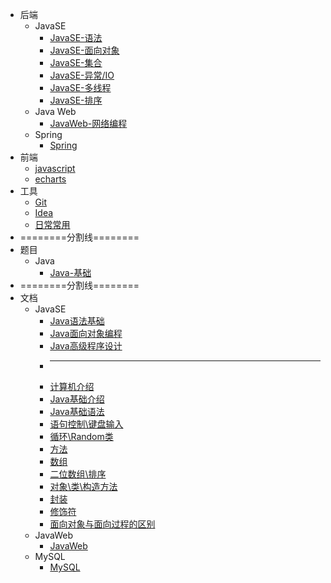 * 后端
  * JavaSE
    * [JavaSE-语法](backstage/JavaSE/JavaSE.md)
    * [JavaSE-面向对象](backstage/JavaSE/JavaSE-%E9%9D%A2%E5%90%91%E5%AF%B9%E8%B1%A1.md)
    * [JavaSE-集合](backstage/JavaSE/JavaSE-%E9%9B%86%E5%90%88.md)
    * [JavaSE-异常/IO](backstage/JavaSE/JavaSE-%E5%BC%82%E5%B8%B8%E3%80%81IO.md)
    * [JavaSE-多线程](backstage/JavaSE/JavaSE-%E5%A4%9A%E7%BA%BF%E7%A8%8B.md)
    * [JavaSE-排序](backstage/JavaSE/排序算法.md)
  * Java Web
    * [JavaWeb-网络编程](backstage/Java%20Web/JavaWeb-%E7%BD%91%E7%BB%9C%E7%BC%96%E7%A8%8B.md)
  * Spring
    * [Spring](backstage/Spring/)
* 前端
  * [javascript](frontstage/javascript/)
  * [echarts](frontstage/echarts/)
* 工具
  * [Git](tools/Git/)
  * [Idea](tools/Idea/)
  * [日常常用](tools/Shortcuts/)
* ========分割线========
* 题目
  * Java
    * [Java-基础](backstage/Java.md)
* ========分割线========
* 文档
  * JavaSE
    * [Java语法基础](class_document/01_Java%E8%AF%AD%E6%B3%95%E5%9F%BA%E7%A1%80.md)
    * [Java面向对象编程](class_document/02_Java%E9%9D%A2%E5%90%91%E5%AF%B9%E8%B1%A1%E7%BC%96%E7%A8%8B.md)
    * [Java高级程序设计](class_document/03_Java%E9%AB%98%E7%BA%A7%E7%A8%8B%E5%BA%8F%E8%AE%BE%E8%AE%A1.md)
    * ----------------------------------------
    * [计算机介绍](class_document/before/chapter-1%E7%AB%A0.md)
    * [Java基础介绍](class_document/before/chapter-2%E7%AB%A0.md)
    * [Java基础语法](class_document/before/chapter-3%E7%AB%A0.md)
    * [语句控制\键盘输入](class_document/before/chapter-4%E7%AB%A0.md)
    * [循环\Random类](class_document/before/chapter-5%E7%AB%A0.md)
    * [方法](class_document/before/chapter-6%E7%AB%A0.md)
    * [数组](class_document/before/chapter-7%E7%AB%A0.md)
    * [二位数组\排序](class_document/before/chapter-8%E7%AB%A0.md)
    * [对象\类\构造方法](class_document/before/chapter-9%E7%AB%A0.md)
    * [封装](class_document/before/java%E7%9A%84%E5%B0%81%E8%A3%85.md)
    * [修饰符](class_document/before/java%E7%9A%84%E4%BF%AE%E9%A5%B0%E7%AC%A6.md)
    * [面向对象与面向过程的区别](class_document/before/%E9%9D%A2%E5%90%91%E8%BF%87%E7%A8%8B%E5%92%8C%E9%9D%A2%E5%90%91%E5%AF%B9%E8%B1%A1%E7%9A%84%E5%8C%BA%E5%88%AB.md)
  * JavaWeb
    * [JavaWeb](class_document/JavaWeb.md)
  * MySQL
    * [MySQL](class_document/MySQL.md)
